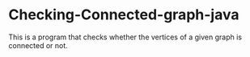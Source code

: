 # Checking-Connected-graph-java
This is a program that checks whether the vertices of a given graph is connected or not.
